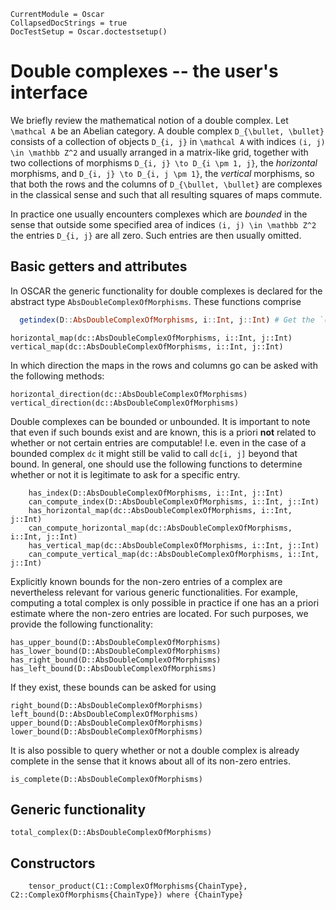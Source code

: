 ```@meta
CurrentModule = Oscar
CollapsedDocStrings = true
DocTestSetup = Oscar.doctestsetup()
```

# Double complexes -- the user's interface
We briefly review the mathematical notion of a double complex. 
Let ``\mathcal A`` be an Abelian category. A double complex 
``D_{\bullet, \bullet}`` consists of a collection of objects ``D_{i, j}`` in 
``\mathcal A`` with indices ``(i, j) \in \mathbb Z^2`` and usually arranged 
in a matrix-like grid, together with two collections 
of morphisms ``D_{i, j} \to D_{i \pm 1, j}``, the *horizontal* morphisms, and 
``D_{i, j} \to D_{i, j \pm 1}``, the *vertical* morphisms, so that both 
the rows and the columns of ``D_{\bullet, \bullet}`` are complexes in the 
classical sense and such that all resulting squares of maps commute.

In practice one usually encounters complexes which are *bounded* in the sense 
that outside some specified area of indices ``(i, j) \in \mathbb Z^2`` the entries 
``D_{i, j}`` are all zero. Such entries are then usually omitted. 

## Basic getters and attributes
In OSCAR the generic functionality for double complexes is declared for the 
abstract type `AbsDoubleComplexOfMorphisms`. These functions comprise
```julia
  getindex(D::AbsDoubleComplexOfMorphisms, i::Int, j::Int) # Get the `(i,j)`-th entry of `D`
```
```@docs
horizontal_map(dc::AbsDoubleComplexOfMorphisms, i::Int, j::Int)
vertical_map(dc::AbsDoubleComplexOfMorphisms, i::Int, j::Int)
```
In which direction the maps in the rows and columns go can be asked with the following methods:
```@docs
horizontal_direction(dc::AbsDoubleComplexOfMorphisms)
vertical_direction(dc::AbsDoubleComplexOfMorphisms)
```
Double complexes can be bounded or unbounded. It is important to note that even if such 
bounds exist and are known, this is a priori **not** related to whether or not 
certain entries are computable! I.e. even in the case of a bounded complex `dc` 
it might still be valid to call `dc[i, j]` beyond that bound. In general, one should 
use the following functions to determine whether or not it is legitimate to ask for a 
specific entry.
```@docs 
    has_index(D::AbsDoubleComplexOfMorphisms, i::Int, j::Int)
    can_compute_index(D::AbsDoubleComplexOfMorphisms, i::Int, j::Int)
    has_horizontal_map(dc::AbsDoubleComplexOfMorphisms, i::Int, j::Int)
    can_compute_horizontal_map(dc::AbsDoubleComplexOfMorphisms, i::Int, j::Int)
    has_vertical_map(dc::AbsDoubleComplexOfMorphisms, i::Int, j::Int)
    can_compute_vertical_map(dc::AbsDoubleComplexOfMorphisms, i::Int, j::Int)
```
Explicitly known bounds for the non-zero entries of a complex are nevertheless relevant for 
various generic functionalities. 
For example, computing a total complex is only possible in practice if one has an a priori estimate 
where the non-zero entries are located. For such purposes, we provide the following functionality:
```@docs
has_upper_bound(D::AbsDoubleComplexOfMorphisms)
has_lower_bound(D::AbsDoubleComplexOfMorphisms)
has_right_bound(D::AbsDoubleComplexOfMorphisms)
has_left_bound(D::AbsDoubleComplexOfMorphisms)
```
If they exist, these bounds can be asked for using 
```@docs
right_bound(D::AbsDoubleComplexOfMorphisms)
left_bound(D::AbsDoubleComplexOfMorphisms)
upper_bound(D::AbsDoubleComplexOfMorphisms)
lower_bound(D::AbsDoubleComplexOfMorphisms)
```
It is also possible to query whether or not a double complex 
is already complete in the sense that it knows about all of its 
non-zero entries.
```@docs
is_complete(D::AbsDoubleComplexOfMorphisms)
```

## Generic functionality
```@docs
total_complex(D::AbsDoubleComplexOfMorphisms)
```

## Constructors
```@docs 
    tensor_product(C1::ComplexOfMorphisms{ChainType}, C2::ComplexOfMorphisms{ChainType}) where {ChainType}
```

